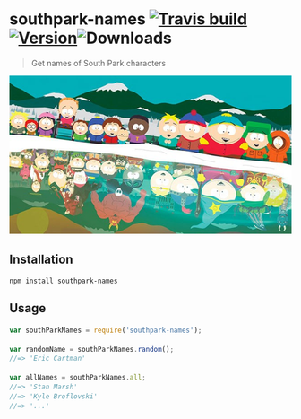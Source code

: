 # southpark-names [![Travis build](https://img.shields.io/travis/johemst/southpark-names.svg)](https://travis-ci.org/johemst/southpark-names) [![Version](https://img.shields.io/npm/v/southpark-names.svg)](https://www.npmjs.com/package/southpark-names)![Downloads](https://img.shields.io/npm/dm/southpark-names.svg)

> Get names of South Park characters

[![Image](southparkimage.jpg)](http://www.geek.com/wp-content/uploads/2015/07/southpark-625x350.jpg)

## Installation

```
npm install southpark-names
```

## Usage

```js
var southParkNames = require('southpark-names');

var randomName = southParkNames.random();
//=> 'Eric Cartman'

var allNames = southParkNames.all;
//=> 'Stan Marsh'
//=> 'Kyle Broflovski'
//=> '...'
```
